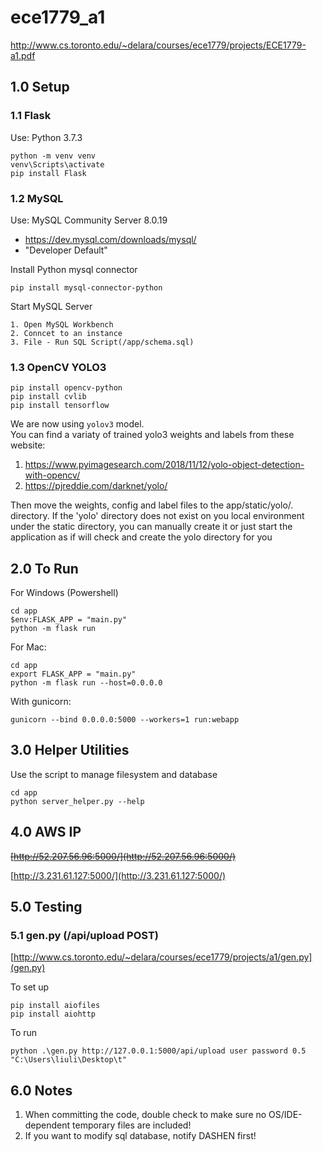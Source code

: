 # ece1779_a1
http://www.cs.toronto.edu/~delara/courses/ece1779/projects/ECE1779-a1.pdf


## 1.0 Setup


### 1.1 Flask
Use: Python 3.7.3
```
python -m venv venv
venv\Scripts\activate
pip install Flask
```


### 1.2 MySQL
Use: MySQL Community Server 8.0.19
- https://dev.mysql.com/downloads/mysql/
- "Developer Default"
  
Install Python mysql connector
```
pip install mysql-connector-python
```
Start MySQL Server
```
1. Open MySQL Workbench
2. Conncet to an instance
3. File - Run SQL Script(/app/schema.sql)
```


### 1.3 OpenCV YOLO3
```
pip install opencv-python
pip install cvlib
pip install tensorflow
```
We are now using ```yolov3``` model.  
You can find a variaty of trained yolo3 weights and labels from these website:
1. https://www.pyimagesearch.com/2018/11/12/yolo-object-detection-with-opencv/
2. https://pjreddie.com/darknet/yolo/
  
Then move the weights, config and label files to the app/static/yolo/. directory.
If the 'yolo' directory does not exist on you local environment under the static directory, you can manually create it or just start the application as if will check and create the yolo directory for you


## 2.0 To Run
For Windows (Powershell)
```
cd app
$env:FLASK_APP = "main.py"
python -m flask run
```

For Mac:
```
cd app
export FLASK_APP = "main.py"
python -m flask run --host=0.0.0.0
```
With gunicorn:
```
gunicorn --bind 0.0.0.0:5000 --workers=1 run:webapp
```

## 3.0 Helper Utilities
Use the script to manage filesystem and database
```
cd app
python server_helper.py --help
```


## 4.0 AWS IP

~~[http://52.207.56.96:5000/](http://52.207.56.96:5000/)~~

[http://3.231.61.127:5000/](http://3.231.61.127:5000/)


## 5.0 Testing


### 5.1 gen.py (/api/upload POST)
[http://www.cs.toronto.edu/~delara/courses/ece1779/projects/a1/gen.py](gen.py)

To set up
```
pip install aiofiles
pip install aiohttp
```
To run
```
python .\gen.py http://127.0.0.1:5000/api/upload user password 0.5 "C:\Users\liuli\Desktop\t"
```


## 6.0 Notes
1. When committing the code, double check to make sure no OS/IDE-dependent temporary files are included!
2. If you want to modify sql database, notify DASHEN first!
